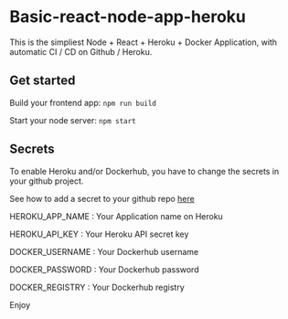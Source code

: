 # Basic-react-node-app-heroku

This is the simpliest Node + React + Heroku + Docker Application, with automatic CI / CD on Github / Heroku.

## Get started

Build your frontend app: ```npm run build```

Start your node server: ```npm start```

## Secrets

To enable Heroku and/or Dockerhub, you have to change the secrets in your github project.

See how to add a secret to your github repo [here](https://docs.github.com/en/actions/reference/encrypted-secrets)

HEROKU_APP_NAME : Your Application name on Heroku

HEROKU_API_KEY : Your Heroku API secret key

DOCKER_USERNAME : Your Dockerhub username

DOCKER_PASSWORD : Your Dockerhub password

DOCKER_REGISTRY : Your Dockerhub registry

Enjoy 
